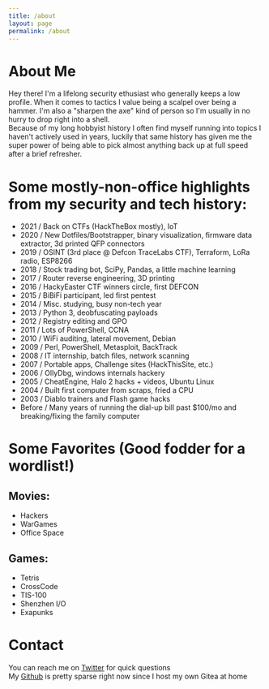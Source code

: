 ```yaml
---
title: /about
layout: page
permalink: /about
---
```


# About Me  
Hey there! I'm a lifelong security ethusiast who generally keeps a low profile. When it comes to tactics I value being a scalpel over being a hammer. I'm also a "sharpen the axe" kind of person so I'm usually in no hurry to drop right into a shell.  
Because of my long hobbyist history I often find myself running into topics I haven't actively used in years, luckily that same history has given me the super power of being able to pick almost anything back up at full speed after a brief refresher.

# Some mostly-non-office highlights from my security and tech history:  
* 2021 / Back on CTFs (HackTheBox mostly), IoT
* 2020 / New Dotfiles/Bootstrapper, binary visualization, firmware data extractor, 3d printed QFP connectors
* 2019 / OSINT (3rd place @ Defcon TraceLabs CTF), Terraform, LoRa radio, ESP8266
* 2018 / Stock trading bot, SciPy, Pandas, a little machine learning
* 2017 / Router reverse engineering, 3D printing
* 2016 / HackyEaster CTF winners circle, first DEFCON
* 2015 / BiBiFi participant, led first pentest 
* 2014 / Misc. studying, busy non-tech year
* 2013 / Python 3, deobfuscating payloads
* 2012 / Registry editing and GPO
* 2011 / Lots of PowerShell, CCNA
* 2010 / WiFi auditing, lateral movement, Debian
* 2009 / Perl, PowerShell, Metasploit, BackTrack
* 2008 / IT internship, batch files, network scanning
* 2007 / Portable apps, Challenge sites (HackThisSite, etc.)
* 2006 / OllyDbg, windows internals hackery
* 2005 / CheatEngine, Halo 2 hacks + videos, Ubuntu Linux
* 2004 / Built first computer from scraps, fried a CPU
* 2003 / Diablo trainers and Flash game hacks
* Before / Many years of running the dial-up bill past $100/mo and breaking/fixing the family computer

# Some Favorites (Good fodder for a wordlist!) 
## Movies:
* Hackers 
* WarGames
* Office Space

## Games:
* Tetris
* CrossCode
* TIS-100
* Shenzhen I/O
* Exapunks

# Contact
You can reach me on [Twitter](https://www.twitter.com) for quick questions  
My [Github](https://www.github.com/qrbounty) is pretty sparse right now since I host my own Gitea at home
